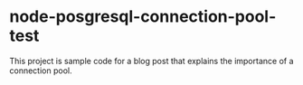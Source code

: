 # node-posgresql-connection-pool-test
This project is sample code for a blog post that explains the importance of a connection pool.
